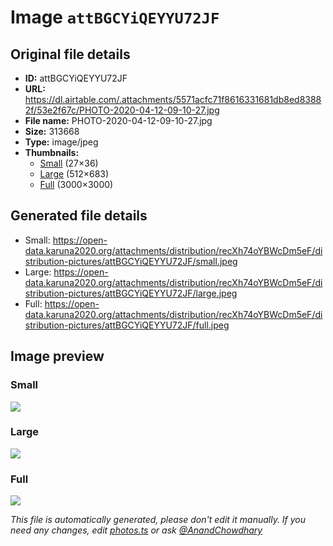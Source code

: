 # Image `attBGCYiQEYYU72JF`

## Original file details

- **ID:** attBGCYiQEYYU72JF
- **URL:** https://dl.airtable.com/.attachments/5571acfc71f8616331681db8ed83882f/53e2f67c/PHOTO-2020-04-12-09-10-27.jpg
- **File name:** PHOTO-2020-04-12-09-10-27.jpg
- **Size:** 313668
- **Type:** image/jpeg
- **Thumbnails:**
  - [Small](https://dl.airtable.com/.attachmentThumbnails/3d846d756ad8a3a0fa23b4dabb4f68d8/0c3e9398) (27×36)
  - [Large](https://dl.airtable.com/.attachmentThumbnails/fd51adc15504f255e59624ad37295a6f/f529f88e) (512×683)
  - [Full](https://dl.airtable.com/.attachmentThumbnails/21d5511ca11c2d5f044d9dfcf3360b29/1cf384e3) (3000×3000)

## Generated file details

- Small: https://open-data.karuna2020.org/attachments/distribution/recXh74oYBWcDm5eF/distribution-pictures/attBGCYiQEYYU72JF/small.jpeg
- Large: https://open-data.karuna2020.org/attachments/distribution/recXh74oYBWcDm5eF/distribution-pictures/attBGCYiQEYYU72JF/large.jpeg
- Full: https://open-data.karuna2020.org/attachments/distribution/recXh74oYBWcDm5eF/distribution-pictures/attBGCYiQEYYU72JF/full.jpeg

## Image preview

### Small

![](https://open-data.karuna2020.org/attachments/distribution/recXh74oYBWcDm5eF/distribution-pictures/attBGCYiQEYYU72JF/small.jpeg)

### Large

![](https://open-data.karuna2020.org/attachments/distribution/recXh74oYBWcDm5eF/distribution-pictures/attBGCYiQEYYU72JF/large.jpeg)

### Full

![](https://open-data.karuna2020.org/attachments/distribution/recXh74oYBWcDm5eF/distribution-pictures/attBGCYiQEYYU72JF/full.jpeg)

_This file is automatically generated, please don't edit it manually. If you need any changes, edit [photos.ts](/photos.ts) or ask [@AnandChowdhary](https://github.com/AnandChowdhary)_
